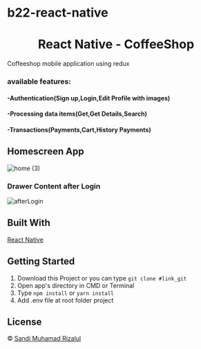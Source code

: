 # b22-react-native

<h1 align='center'>React Native - CoffeeShop</h1>

Coffeeshop mobile application using redux

<h3>available features:</h3>
<h4>-Authentication(Sign up,Login,Edit Profile with images)</h4>
<h4>-Processing data items(Get,Get Details,Search)</h4>
<h4>-Transactions(Payments,Cart,History Payments)</h4>

<h2>Homescreen App</h2>

![home (3)](https://user-images.githubusercontent.com/79769140/127883488-1d62bd37-a479-408c-a924-2c5eeb5fc840.jpg)

<h3>Drawer Content after Login</h3>

![afterLogin](https://user-images.githubusercontent.com/79769140/127905414-6954a347-7252-4847-8d97-079e7d2d4ddf.png)




## Built With

[React Native](https://reactnative.dev/docs/environment-setup)

## Getting Started

1. Download this Project or you can type `git clone #link_git`
2. Open app's directory in CMD or Terminal
3. Type `npm install` or `yarn install`
4. Add .env file at root folder project

## License

© [Sandi Muhamad Rizalul](https://github.com/PurpleReborn/)

